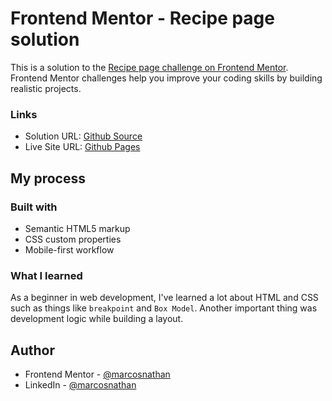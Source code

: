 # Frontend Mentor - Recipe page solution

This is a solution to the [Recipe page challenge on Frontend Mentor](https://www.frontendmentor.io/challenges/recipe-page-KiTsR8QQKm). Frontend Mentor challenges help you improve your coding skills by building realistic projects. 

### Links

- Solution URL: [Github Source](https://github.com/marcosnathan/recipe-page-main)
- Live Site URL: [Github Pages](https://marcosnathan.github.io/recipe-page-main/)

## My process

### Built with

- Semantic HTML5 markup
- CSS custom properties
- Mobile-first workflow

### What I learned

As a beginner in web development, I've learned a lot about HTML and CSS such as things like `breakpoint` and `Box Model`. Another important thing was development logic while building a layout. 


## Author

- Frontend Mentor - [@marcosnathan](https://www.frontendmentor.io/profile/marcosnathan)
- LinkedIn - [@marcosnathan](https://www.linkedin.com/in/marcosnathan/)
